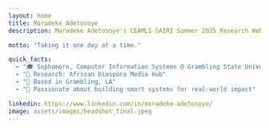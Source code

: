 ```yaml
---
layout: home
title: Moradeke Adetosoye
description: Moradeke Adetosoye's CEAMLS SAIRI Summer 2025 Research Website

motto: "Taking it one day at a time."

quick_facts:
  - "🎓 Sophomore, Computer Information Systems @ Grambling State University"
  - "🔬 Research: African Diaspora Media Hub"
  - "📍 Based in Grambling, LA"
  - "🚀 Passionate about building smart systems for real-world impact"

linkedin: https://www.linkedin.com/in/moradeke-adetosoye/
image: assets/images/headshot_final.jpeg
---
```


